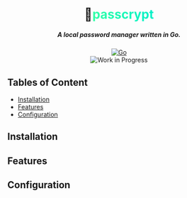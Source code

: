 <div align="center">
    <h1>🔐<span style="background: linear-gradient(90deg, #33ffa7, #02f0c8); -webkit-background-clip: text; color: transparent;">passcrypt</span></h1>
    <h5>A local password manager written in Go.</h5>
    <a href="https://go.dev">
        <img src="https://img.shields.io/badge/Go-1.24-blue.svg?style=for-the-badge&logo=go" alt="Go">
    </a>
    <br>
    <img src="https://img.shields.io/badge/Work%20in%20Progress-red.svg?style=for-the-badge" alt="Work in Progress">
</div>


## Tables of Content

- [Installation](#installation)
- [Features](#features)
- [Configuration](#configuration)

## Installation<a name="installation"></a>
## Features<a name="features"></a>
## Configuration<a name="configuration"></a>
